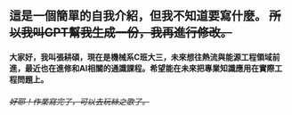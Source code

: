 這是一個簡單的自我介紹，但我不知道要寫什麼。
~~所以我叫GPT幫我生成一份，我再進行修改。~~
---

#### 

#### 大家好，我叫張耕碩，現在是機械系C班大三，未來想往熱流與能源工程領域前進，最近也在進修和AI相關的通識課程。希望能在未來把專業知識應用在實際工程問題上。

#### 

###### ~~好耶！作業寫完了，可以去玩絲之歌了。~~

